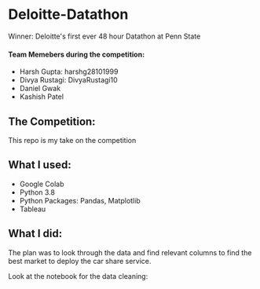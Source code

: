 # Deloitte-Datathon
Winner: Deloitte's first ever 48 hour Datathon at Penn State
#### Team Memebers during the competition:
* Harsh Gupta: harshg28101999
* Divya Rustagi: DivyaRustagi10
* Daniel Gwak
* Kashish Patel


## The Competition:
This repo is my take on the competition

## What I used:
* Google Colab
* Python 3.8
* Python Packages: Pandas, Matplotlib
* Tableau

## What I did:
The plan was to look through the data and find relevant columns to find the best market to deploy the car share service.

Look at the notebook for the data cleaning: 

